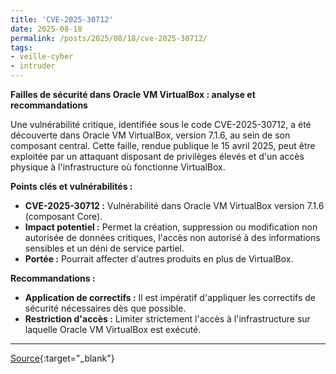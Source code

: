 ```yaml
---
title: 'CVE-2025-30712'
date: 2025-08-18
permalink: /posts/2025/08/18/cve-2025-30712/
tags:
- veille-cyber
- intruder
---
```

**Failles de sécurité dans Oracle VM VirtualBox : analyse et recommandations**

Une vulnérabilité critique, identifiée sous le code CVE-2025-30712, a été découverte dans Oracle VM VirtualBox, version 7.1.6, au sein de son composant central. Cette faille, rendue publique le 15 avril 2025, peut être exploitée par un attaquant disposant de privilèges élevés et d'un accès physique à l'infrastructure où fonctionne VirtualBox.

**Points clés et vulnérabilités :**

*   **CVE-2025-30712 :** Vulnérabilité dans Oracle VM VirtualBox version 7.1.6 (composant Core).
*   **Impact potentiel :** Permet la création, suppression ou modification non autorisée de données critiques, l'accès non autorisé à des informations sensibles et un déni de service partiel.
*   **Portée :** Pourrait affecter d'autres produits en plus de VirtualBox.

**Recommandations :**

*   **Application de correctifs :** Il est impératif d'appliquer les correctifs de sécurité nécessaires dès que possible.
*   **Restriction d'accès :** Limiter strictement l'accès à l'infrastructure sur laquelle Oracle VM VirtualBox est exécuté.

---
[Source](https://cvemon.intruder.io/cves/CVE-2025-30712){:target="_blank"}
